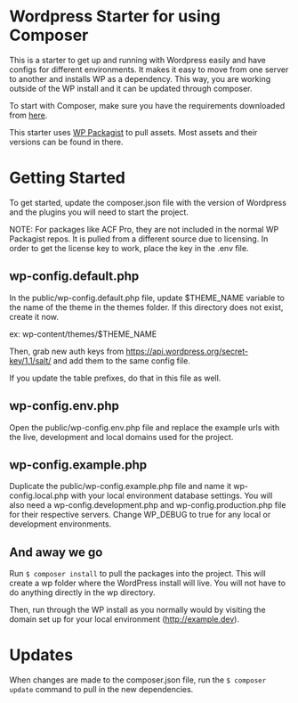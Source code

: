 # Wordpress Starter for using Composer  #

This is a starter to get up and running with Wordpress easily and have configs for different environments. It makes it easy to move from one server to another and installs WP as a dependency. This way, you are working outside of the WP install and it can be updated through composer. 

To start with Composer, make sure you have the requirements downloaded from [here](https://getcomposer.org/).

This starter uses [WP Packagist](https://wpackagist.org/) to pull assets. Most assets and their versions can be found in there.

# Getting Started #

To get started, update the composer.json file with the version of Wordpress and the plugins you will need to start the project.

NOTE: For packages like ACF Pro, they are not included in the normal WP Packagist repos. It is pulled from a different source due to licensing. In order to get the license key to work, place the key in the .env file.

## wp-config.default.php ###

In the public/wp-config.default.php file, update $THEME_NAME variable to the name of the theme in the themes folder. If this directory does not exist, create it now.

ex: wp-content/themes/$THEME_NAME

Then, grab new auth keys from https://api.wordpress.org/secret-key/1.1/salt/ and add them to the same config file.

If you update the table prefixes, do that in this file as well.

## wp-config.env.php ##

Open the public/wp-config.env.php file and replace the example urls with the live, development and local domains used for the project.

## wp-config.example.php ##

Duplicate the public/wp-config.example.php file and name it wp-config.local.php with your local environment database settings. You will also need a wp-config.development.php and wp-config.production.php file for their respective servers. Change WP_DEBUG to true for any local or development environments.

## And away we go ##

Run ```$ composer install``` to pull the packages into the project. This will create a wp folder where the WordPress install will live. You will not have to do anything directly in the wp directory.

Then, run through the WP install as you normally would by visiting the domain set up for your local environment (http://example.dev).

# Updates #

When changes are made to the composer.json file, run the ```$ composer update``` command to pull in the new dependencies.